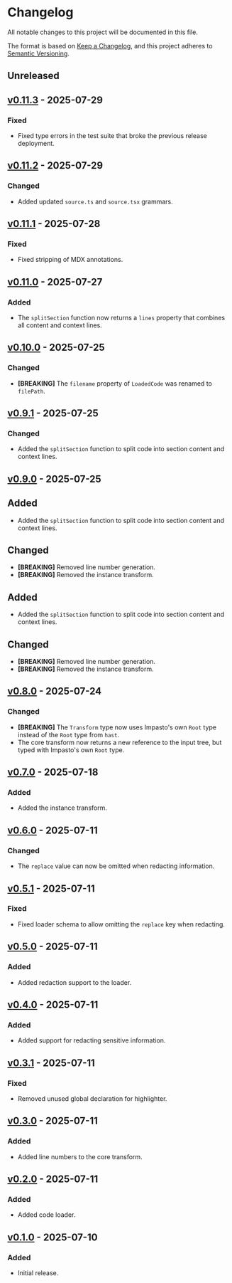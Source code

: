 # Changelog

All notable changes to this project will be documented in this file.

The format is based on [Keep a Changelog], and this project adheres to [Semantic
Versioning].

[keep a changelog]: https://keepachangelog.com/en/1.0.0/
[semantic versioning]: https://semver.org/spec/v2.0.0.html

## Unreleased

## [v0.11.3] - 2025-07-29

[v0.11.3]: https://github.com/ezzatron/impasto/releases/tag/v0.11.3

### Fixed

- Fixed type errors in the test suite that broke the previous release
  deployment.

## [v0.11.2] - 2025-07-29

[v0.11.2]: https://github.com/ezzatron/impasto/releases/tag/v0.11.2

### Changed

- Added updated `source.ts` and `source.tsx` grammars.

## [v0.11.1] - 2025-07-28

[v0.11.1]: https://github.com/ezzatron/impasto/releases/tag/v0.11.1

### Fixed

- Fixed stripping of MDX annotations.

## [v0.11.0] - 2025-07-27

[v0.11.0]: https://github.com/ezzatron/impasto/releases/tag/v0.11.0

### Added

- The `splitSection` function now returns a `lines` property that combines all
  content and context lines.

## [v0.10.0] - 2025-07-25

[v0.10.0]: https://github.com/ezzatron/impasto/releases/tag/v0.10.0

### Changed

- **\[BREAKING]** The `filename` property of `LoadedCode` was renamed to
  `filePath`.

## [v0.9.1] - 2025-07-25

[v0.9.1]: https://github.com/ezzatron/impasto/releases/tag/v0.9.1

### Changed

- Added the `splitSection` function to split code into section content and
  context lines.

## [v0.9.0] - 2025-07-25

[v0.9.0]: https://github.com/ezzatron/impasto/releases/tag/v0.9.0

## Added

- Added the `splitSection` function to split code into section content and
  context lines.

## Changed

- **\[BREAKING]** Removed line number generation.
- **\[BREAKING]** Removed the instance transform.

## Added

- Added the `splitSection` function to split code into section content and
  context lines.

## Changed

- **\[BREAKING]** Removed line number generation.
- **\[BREAKING]** Removed the instance transform.

## [v0.8.0] - 2025-07-24

[v0.8.0]: https://github.com/ezzatron/impasto/releases/tag/v0.8.0

### Changed

- **\[BREAKING]** The `Transform` type now uses Impasto's own `Root` type
  instead of the `Root` type from `hast`.
- The core transform now returns a new reference to the input tree, but typed
  with Impasto's own `Root` type.

## [v0.7.0] - 2025-07-18

[v0.7.0]: https://github.com/ezzatron/impasto/releases/tag/v0.7.0

### Added

- Added the instance transform.

## [v0.6.0] - 2025-07-11

[v0.6.0]: https://github.com/ezzatron/impasto/releases/tag/v0.6.0

### Changed

- The `replace` value can now be omitted when redacting information.

## [v0.5.1] - 2025-07-11

[v0.5.1]: https://github.com/ezzatron/impasto/releases/tag/v0.5.1

### Fixed

- Fixed loader schema to allow omitting the `replace` key when redacting.

## [v0.5.0] - 2025-07-11

[v0.5.0]: https://github.com/ezzatron/impasto/releases/tag/v0.5.0

### Added

- Added redaction support to the loader.

## [v0.4.0] - 2025-07-11

[v0.4.0]: https://github.com/ezzatron/impasto/releases/tag/v0.4.0

### Added

- Added support for redacting sensitive information.

## [v0.3.1] - 2025-07-11

[v0.3.1]: https://github.com/ezzatron/impasto/releases/tag/v0.3.1

### Fixed

- Removed unused global declaration for highlighter.

## [v0.3.0] - 2025-07-11

[v0.3.0]: https://github.com/ezzatron/impasto/releases/tag/v0.3.0

### Added

- Added line numbers to the core transform.

## [v0.2.0] - 2025-07-11

[v0.2.0]: https://github.com/ezzatron/impasto/releases/tag/v0.2.0

### Added

- Added code loader.

## [v0.1.0] - 2025-07-10

[v0.1.0]: https://github.com/ezzatron/impasto/releases/tag/v0.1.0

### Added

- Initial release.
